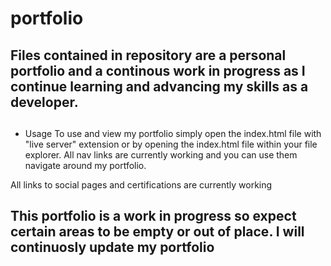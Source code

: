# portfolio

## Files contained in repository are a personal portfolio and a continous work in progress as I continue learning and advancing my skills as a developer.

## 
- Usage
To use and view my portfolio simply open the index.html file with "live server" extension or by opening the index.html file within your file explorer. All nav links are currently working and you can use them navigate around my portfolio. 

All links to social pages and certifications are currently working

## This portfolio is a work in progress so expect certain areas to be empty or out of place. I will continuosly update my portfolio